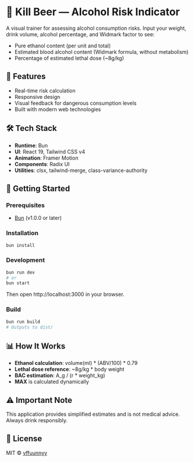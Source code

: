 # 🍺 Kill Beer — Alcohol Risk Indicator

A visual trainer for assessing alcohol consumption risks. Input your weight, drink volume, alcohol percentage, and Widmark factor to see:
- Pure ethanol content (per unit and total)
- Estimated blood alcohol content (Widmark formula, without metabolism)
- Percentage of estimated lethal dose (~8g/kg)

## 🚀 Features
- Real-time risk calculation
- Responsive design
- Visual feedback for dangerous consumption levels
- Built with modern web technologies

## 🛠️ Tech Stack
- **Runtime**: Bun
- **UI**: React 19, Tailwind CSS v4
- **Animation**: Framer Motion
- **Components**: Radix UI
- **Utilities**: clsx, tailwind-merge, class-variance-authority

## 🚀 Getting Started

### Prerequisites
- [Bun](https://bun.sh) (v1.0.0 or later)

### Installation
```bash
bun install
```

### Development
```bash
bun run dev
# or
bun start
```
Then open http://localhost:3000 in your browser.

### Build
```bash
bun run build
# Outputs to dist/
```

## 📊 How It Works
- **Ethanol calculation**: volume(ml) * (ABV/100) * 0.79
- **Lethal dose reference**: ~8g/kg * body weight
- **BAC estimation**: A_g / (r * weight_kg)
- **MAX** is calculated dynamically

## ⚠️ Important Note
This application provides simplified estimates and is not medical advice. Always drink responsibly.

## 📄 License
MIT © [vffuunnyy](https://github.com/vffuunnyy)
